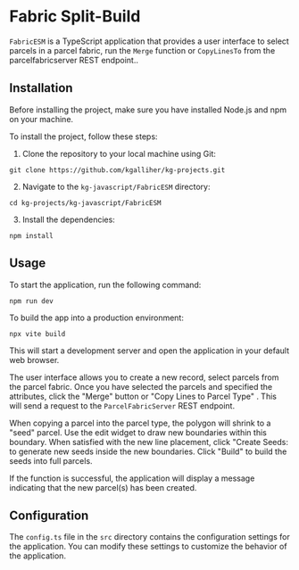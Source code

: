 # Fabric Split-Build

`FabricESM` is a TypeScript application that provides a user interface to select parcels in a parcel fabric, run the `Merge` function or `CopyLinesTo` from the parcelfabricserver REST endpoint..

## Installation

Before installing the project, make sure you have installed Node.js and npm on your machine.

To install the project, follow these steps:

1. Clone the repository to your local machine using Git:

```
git clone https://github.com/kgalliher/kg-projects.git
```

2. Navigate to the `kg-javascript/FabricESM` directory:

```
cd kg-projects/kg-javascript/FabricESM
```

3. Install the dependencies:

```
npm install
```

## Usage

To start the application, run the following command:

```
npm run dev
```

To build the app into a production environment:

```
npx vite build
```

This will start a development server and open the application in your default web browser.

The user interface allows you to create a new record, select parcels from the parcel fabric. Once you have selected the parcels and specified the attributes, click the "Merge" button or "Copy Lines to Parcel Type" . This will send a request to the `ParcelFabricServer` REST endpoint.

When copying a parcel into the parcel type, the polygon will shrink to a "seed" parcel. Use the edit widget to draw new boundaries within this boundary. When satisfied with the new line placement, click "Create Seeds: to generate new seeds inside the new boundaries. Click "Build" to build the seeds into full parcels.

If the function is successful, the application will display a message indicating that the new parcel(s) has been created.

## Configuration

The `config.ts` file in the `src` directory contains the configuration settings for the application. You can modify these settings to customize the behavior of the application.
